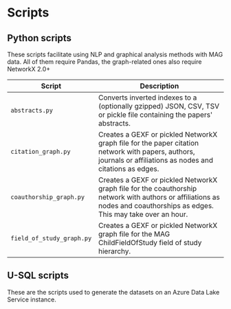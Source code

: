 # Scripts
## Python scripts
These scripts facilitate using NLP and graphical analysis methods with MAG data.
All of them require Pandas, the graph-related ones also require NetworkX 2.0+

| Script                          | Description                                                                                                                                                              |
| --------------------------------|--------------------------------------------------------------------------------------------------------------------------------------------------------------------------|
| `abstracts.py`                  | Converts inverted indexes to a (optionally gzipped) JSON, CSV, TSV or pickle file containing the papers' abstracts.                                                      |
| `citation_graph.py`             | Creates a GEXF or pickled NetworkX graph file for the paper citation network with papers, authors, journals or affiliations as nodes and citations as edges.             |
| `coauthorship_graph.py`         | Creates a GEXF or pickled NetworkX graph file for the coauthorship network with authors or affiliations as nodes and coauthorships as edges. This may take over an hour. |
| `field_of_study_graph.py`       | Creates a GEXF or pickled NetworkX graph file for the MAG ChildFieldOfStudy field of study hierarchy.                                                                    |

## U-SQL scripts
These are the scripts used to generate the datasets on an Azure Data Lake Service instance.
